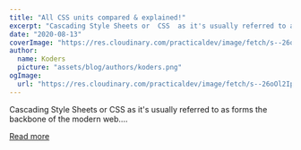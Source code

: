 ```yaml
---
title: "All CSS units compared & explained!"
excerpt: "Cascading Style Sheets or  CSS  as it's usually referred to as forms the backbone of the modern web...."
date: "2020-08-13"
coverImage: "https://res.cloudinary.com/practicaldev/image/fetch/s--26oOl2Ip--/c_imagga_scale,f_auto,fl_progressive,h_420,q_auto,w_1000/https://dev-to-uploads.s3.amazonaws.com/i/98guqxbn5ipwpqwl7h9q.jpg"
author:
  name: Koders
  picture: "assets/blog/authors/koders.png"
ogImage:
  url: "https://res.cloudinary.com/practicaldev/image/fetch/s--26oOl2Ip--/c_imagga_scale,f_auto,fl_progressive,h_420,q_auto,w_1000/https://dev-to-uploads.s3.amazonaws.com/i/98guqxbn5ipwpqwl7h9q.jpg"
---
```


Cascading Style Sheets or CSS as it's usually referred to as forms the backbone of the modern web....

[Read more](https://dev.to/areknawo/all-css-units-compared-explained-cn2)
